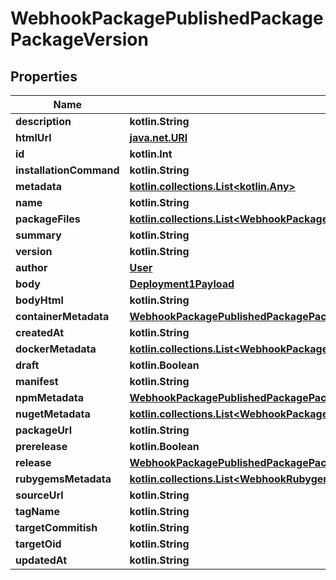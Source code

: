 
# WebhookPackagePublishedPackagePackageVersion

## Properties
Name | Type | Description | Notes
------------ | ------------- | ------------- | -------------
**description** | **kotlin.String** |  | 
**htmlUrl** | [**java.net.URI**](java.net.URI.md) |  | 
**id** | **kotlin.Int** |  | 
**installationCommand** | **kotlin.String** |  | 
**metadata** | [**kotlin.collections.List&lt;kotlin.Any&gt;**](kotlin.Any.md) |  | 
**name** | **kotlin.String** |  | 
**packageFiles** | [**kotlin.collections.List&lt;WebhookPackagePublishedPackagePackageVersionPackageFilesInner&gt;**](WebhookPackagePublishedPackagePackageVersionPackageFilesInner.md) |  | 
**summary** | **kotlin.String** |  | 
**version** | **kotlin.String** |  | 
**author** | [**User**](User.md) |  |  [optional]
**body** | [**Deployment1Payload**](Deployment1Payload.md) |  |  [optional]
**bodyHtml** | **kotlin.String** |  |  [optional]
**containerMetadata** | [**WebhookPackagePublishedPackagePackageVersionContainerMetadata**](WebhookPackagePublishedPackagePackageVersionContainerMetadata.md) |  |  [optional]
**createdAt** | **kotlin.String** |  |  [optional]
**dockerMetadata** | [**kotlin.collections.List&lt;WebhookPackagePublishedPackagePackageVersionDockerMetadataInner&gt;**](WebhookPackagePublishedPackagePackageVersionDockerMetadataInner.md) |  |  [optional]
**draft** | **kotlin.Boolean** |  |  [optional]
**manifest** | **kotlin.String** |  |  [optional]
**npmMetadata** | [**WebhookPackagePublishedPackagePackageVersionNpmMetadata**](WebhookPackagePublishedPackagePackageVersionNpmMetadata.md) |  |  [optional]
**nugetMetadata** | [**kotlin.collections.List&lt;WebhookPackagePublishedPackagePackageVersionNugetMetadataInner&gt;**](WebhookPackagePublishedPackagePackageVersionNugetMetadataInner.md) |  |  [optional]
**packageUrl** | **kotlin.String** |  |  [optional]
**prerelease** | **kotlin.Boolean** |  |  [optional]
**release** | [**WebhookPackagePublishedPackagePackageVersionRelease**](WebhookPackagePublishedPackagePackageVersionRelease.md) |  |  [optional]
**rubygemsMetadata** | [**kotlin.collections.List&lt;WebhookRubygemsMetadata&gt;**](WebhookRubygemsMetadata.md) |  |  [optional]
**sourceUrl** | **kotlin.String** |  |  [optional]
**tagName** | **kotlin.String** |  |  [optional]
**targetCommitish** | **kotlin.String** |  |  [optional]
**targetOid** | **kotlin.String** |  |  [optional]
**updatedAt** | **kotlin.String** |  |  [optional]



